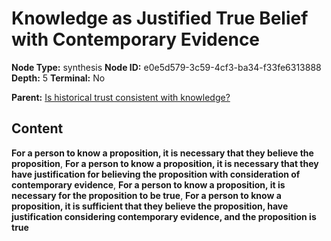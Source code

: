 # Knowledge as Justified True Belief with Contemporary Evidence

**Node Type:** synthesis
**Node ID:** e0e5d579-3c59-4cf3-ba34-f33fe6313888
**Depth:** 5
**Terminal:** No

**Parent:** [Is historical trust consistent with knowledge?](is-historical-trust-consistent-with-knowledge-antithesis-1766b114-bca0-4896-b657-c318f6a5389e.md)

## Content

**For a person to know a proposition, it is necessary that they believe the proposition**, **For a person to know a proposition, it is necessary that they have justification for believing the proposition with consideration of contemporary evidence**, **For a person to know a proposition, it is necessary for the proposition to be true**, **For a person to know a proposition, it is sufficient that they believe the proposition, have justification considering contemporary evidence, and the proposition is true**
